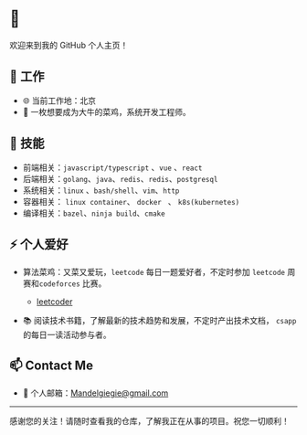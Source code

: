 #  👋

欢迎来到我的 GitHub 个人主页！

## 🔭 工作

- 🌐 当前工作地：北京
- 🚀 一枚想要成为大牛的菜鸡，系统开发工程师。

## 🌱 技能

- 前端相关：`javascript/typescript` 、`vue` 、`react` 
- 后端相关：`golang`、`java`、`redis`、`redis`、`postgresql`
- 系统相关：`linux` 、`bash/shell`、`vim`、`http`
- 容器相关： `linux container`、 `docker ` 、 `k8s(kubernetes)`
- 编译相关：`bazel`、`ninja build`、`cmake`

## ⚡ 个人爱好

- 算法菜鸡：又菜又爱玩，`leetcode` 每日一题爱好者，不定时参加 `leetcode` 周赛和`codeforces` 比赛。
	- [leetcoder](https://leetcode.cn/u/geeker-smallwhite/)

- 📚 阅读技术书籍，了解最新的技术趋势和发展，不定时产出技术文档， `csapp` 的每日一读活动参与者。

## 📫 Contact Me

- 📧 个人邮箱：Mandelgiegie@gmail.com

---
感谢您的关注！请随时查看我的仓库，了解我正在从事的项目。祝您一切顺利！
